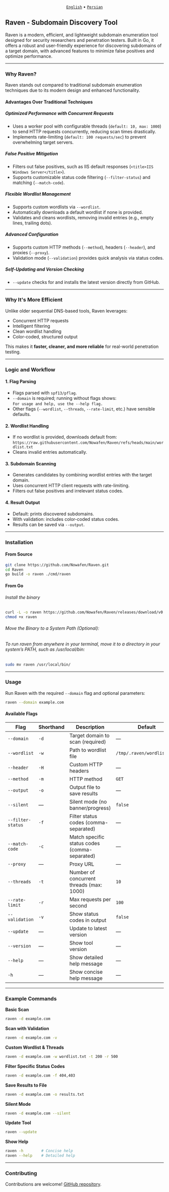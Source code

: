 <div align="center">
  
  <a href="https://github.com/Nowafen/Raven/blob/main/README.md">`English`</a> •
  <a href="https://github.com/Nowafen/Raven/blob/main/README.fa.md">`Persian`</a>
  
</div>

## Raven - Subdomain Discovery Tool

Raven is a modern, efficient, and lightweight subdomain enumeration tool designed for security researchers and penetration testers. Built in Go, it offers a robust and user-friendly experience for discovering subdomains of a target domain, with advanced features to minimize false positives and optimize performance.

---

### Why Raven?

Raven stands out compared to traditional subdomain enumeration techniques due to its modern design and enhanced functionality.

#### Advantages Over Traditional Techniques

##### Optimized Performance with Concurrent Requests
- Uses a worker pool with configurable threads (`default: 10, max: 1000`) to send HTTP requests concurrently, reducing scan times drastically.
- Implements rate-limiting (`default: 100 requests/sec`) to prevent overwhelming target servers.

##### False Positive Mitigation
- Filters out false positives, such as IIS default responses (`<title>IIS Windows Server</title>`).
- Supports customizable status code filtering (`--filter-status`) and matching (`--match-code`).

##### Flexible Wordlist Management
- Supports custom wordlists via `--wordlist`.
- Automatically downloads a default wordlist if none is provided.
- Validates and cleans wordlists, removing invalid entries (e.g., empty lines, trailing dots).

##### Advanced Configuration
- Supports custom HTTP methods (`--method`), headers (`--header`), and proxies (`--proxy`).
- Validation mode (`--validation`) provides quick analysis via status codes.

##### Self-Updating and Version Checking
- `--update` checks for and installs the latest version directly from GitHub.

---

### Why It's More Efficient
Unlike older sequential DNS-based tools, Raven leverages:
- Concurrent HTTP requests
- Intelligent filtering
- Clean wordlist handling
- Color-coded, structured output  

This makes it **faster, cleaner, and more reliable** for real-world penetration testing.

---

### Logic and Workflow

#### 1. Flag Parsing
- Flags parsed with `spf13/pflag`.
- `--domain` is required; running without flags shows:  
  `For usage and help, use the --help flag.`
- Other flags (`--wordlist`, `--threads`, `--rate-limit`, etc.) have sensible defaults.

#### 2. Wordlist Handling
- If no wordlist is provided, downloads default from:  
  `https://raw.githubusercontent.com/Nowafen/Raven/refs/heads/main/wordlist.txt`
- Cleans invalid entries automatically.

#### 3. Subdomain Scanning
- Generates candidates by combining wordlist entries with the target domain.
- Uses concurrent HTTP client requests with rate-limiting.
- Filters out false positives and irrelevant status codes.

#### 4. Result Output
- Default: prints discovered subdomains.
- With validation: includes color-coded status codes.
- Results can be saved via `--output`.

---

### Installation

#### From Source
```bash
git clone https://github.com/Nowafen/Raven.git
cd Raven
go build -o raven ./cmd/raven
````

#### From Go
###### Install the binary
```bash
curl -L -o raven https://github.com/Nowafen/Raven/releases/download/v0.1.1/raven
chmod +x raven
```
###### Move the Binary to a System Path (Optional):
###### To run raven from anywhere in your terminal, move it to a directory in your system’s PATH, such as /usr/local/bin:
```bash
sudo mv raven /usr/local/bin/
```

---

### Usage

Run Raven with the required `--domain` flag and optional parameters:

```bash
raven --domain example.com
```

#### Available Flags

| Flag              | Shorthand | Description                                   | Default                    |
| ----------------- | --------- | --------------------------------------------- | -------------------------- |
| `--domain`        | `-d`      | Target domain to scan (required)              | —                          |
| `--wordlist`      | `-w`      | Path to wordlist file                         | `/tmp/.raven/wordlist.txt` |
| `--header`        | `-H`      | Custom HTTP headers                           | —                          |
| `--method`        | `-m`      | HTTP method                                   | `GET`                      |
| `--output`        | `-o`      | Output file to save results                   | —                          |
| `--silent`        | —         | Silent mode (no banner/progress)              | `false`                    |
| `--filter-status` | `-f`      | Filter status codes (comma-separated)         | —                          |
| `--match-code`    | `-c`      | Match specific status codes (comma-separated) | —                          |
| `--proxy`         | —         | Proxy URL                                     | —                          |
| `--threads`       | `-t`      | Number of concurrent threads (max: 1000)      | `10`                       |
| `--rate-limit`    | `-r`      | Max requests per second                       | `100`                      |
| `--validation`    | `-v`      | Show status codes in output                   | `false`                    |
| `--update`        | —         | Update to latest version                      | —                          |
| `--version`       | —         | Show tool version                             | —                          |
| `--help`          | —         | Show detailed help message                    | —                          |
| `-h`              | —         | Show concise help message                     | —                          |

---

### Example Commands

**Basic Scan**

```bash
raven -d example.com
```

**Scan with Validation**

```bash
raven -d example.com -v
```

**Custom Wordlist & Threads**

```bash
raven -d example.com -w wordlist.txt -t 200 -r 500
```

**Filter Specific Status Codes**

```bash
raven -d example.com -f 404,403
```

**Save Results to File**

```bash
raven -d example.com -o results.txt
```

**Silent Mode**

```bash
raven -d example.com --silent
```

**Update Tool**

```bash
raven --update
```

**Show Help**

```bash
raven -h        # Concise help
raven --help    # Detailed help
```
---

### Contributing

Contributions are welcome! [GitHub repository](https://github.com/Nowafen/Raven).

